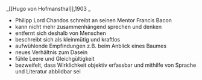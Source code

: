 _[[Hugo von Hofmansthal]],1903 _ 

- Philipp Lord Chandos schreibt an seinen Mentor Francis Bacon
- kann nicht mehr zusammenhängend sprechen und denken
- entfernt sich deshalb von Menschen
- beschreibt sich als kleinmütig und kraftlos
- aufwühlende Empfindungen z.B. beim Anblick eines Baumes
- neues Verhältnis zum Dasein
- fühle Leere und Gleichgültigkeit
- bezweifelt, dass Wirklichkeit objektiv erfassbar und mithilfe von Sprache und Literatur abbildbar sei